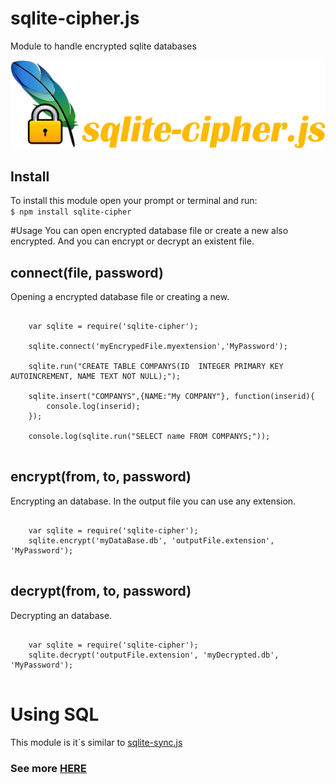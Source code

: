 # sqlite-cipher.js
Module to handle encrypted sqlite databases

<img src="https://github.com/JayrAlencar/sqlite-cipher.js/blob/master/images/logo.png?raw=true"/>

## Install
To install this module open your prompt or terminal and run:
</br>
<code>$ npm install sqlite-cipher</code>

#Usage
You can open encrypted database file or create a new also encrypted. And you can encrypt or decrypt an existent file.

## connect(file, password)
Opening a encrypted database file or creating a new.
<pre>
  <code>
    var sqlite = require('sqlite-cipher');

    sqlite.connect('myEncrypedFile.myextension','MyPassword');
    
    sqlite.run("CREATE TABLE COMPANYS(ID  INTEGER PRIMARY KEY AUTOINCREMENT, NAME TEXT NOT NULL);");
    
    sqlite.insert("COMPANYS",{NAME:"My COMPANY"}, function(inserid){
    	console.log(inserid);
    });
    
    console.log(sqlite.run("SELECT name FROM COMPANYS;"));
  </code>
</pre>

## encrypt(from, to, password)
Encrypting an database. In the output file you can use any extension.
<pre>
  <code>
    var sqlite = require('sqlite-cipher');
    sqlite.encrypt('myDataBase.db', 'outputFile.extension', 'MyPassword');
  </code>
</pre>

## decrypt(from, to, password)
Decrypting an database.
<pre>
  <code>
    var sqlite = require('sqlite-cipher');
    sqlite.decrypt('outputFile.extension', 'myDecrypted.db', 'MyPassword');
  </code>
</pre>

# Using SQL
This module is it´s similar to <a href="https://github.com/JayrAlencar/sqlite-sync.js">sqlite-sync.js</a>
### See more <a href="https://github.com/JayrAlencar/sqlite-sync.js/wiki">HERE</a>
